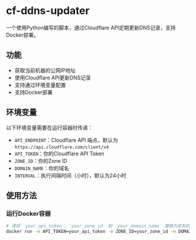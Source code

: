 # cf-ddns-updater

一个使用Python编写的脚本，通过Cloudflare API定期更新DNS记录，支持Docker部署。

## 功能

- 获取当前机器的公网IP地址
- 使用Cloudflare API更新DNS记录
- 支持通过环境变量配置
- 支持Docker部署

## 环境变量

以下环境变量需要在运行容器时传递：

- `API_ENDPOINT`：Cloudflare API 端点，默认为 `https://api.cloudflare.com/client/v4`
- `API_TOKEN`：你的Cloudflare API Token
- `ZONE_ID`：你的Zone ID
- `DOMAIN_NAME`：你的域名
- `INTERVAL`：执行间隔时间（小时），默认为24小时

## 使用方法

### 运行Docker容器

```sh
# 请将 `your_api_token`、`your_zone_id` 和 `your_domain_name` 替换为实际的值。
docker run -e API_TOKEN=your_api_token -e ZONE_ID=your_zone_id -e DOMAIN_NAME=your_domain_name -e INTERVAL=12 vantoo/cf-ddns-updater
```